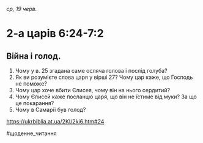 
_ср, 19 черв._

# 2-а царів 6:24-7:2

## Війна і голод.
1. Чому у в. 25 згадана саме осляча голова і послід голуба?
2. Як ви розумієте слова царя у вірші 27? Чому цар каже, що Господь не поможе?
3. Чому цар хоче вбити Єлисея, чому він на нього сердитий?
4. Чому Єлисей каже посланцю царя, що він не їстиме від муки? За що це покарання?
5. Чому в Самарії був голод?

https://ukrbiblia.at.ua/2KI/2ki6.htm#24 

#щоденне_читання
